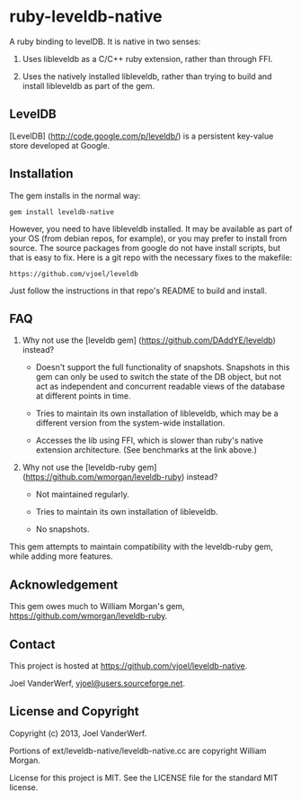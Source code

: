 ruby-leveldb-native
===================

A ruby binding to levelDB. It is native in two senses:

1. Uses libleveldb as a C/C++ ruby extension, rather than through FFI.

2. Uses the natively installed libleveldb, rather than trying to build and install libleveldb as part of the gem.

LevelDB
-------

[LevelDB] (http://code.google.com/p/leveldb/) is a persistent key-value store developed at Google.

Installation
------------

The gem installs in the normal way:

    gem install leveldb-native

However, you need to have libleveldb installed. It may be available as part of your OS (from debian repos, for example), or you may prefer to install from source. The source packages from google do not have install scripts, but that is easy to fix. Here is a git repo with the necessary fixes to the makefile:

    https://github.com/vjoel/leveldb

Just follow the instructions in that repo's README to build and install.

FAQ
---

1.  Why not use the [leveldb gem] (https://github.com/DAddYE/leveldb) instead?

    * Doesn't support the full functionality of snapshots. Snapshots in this gem can only be used to switch the state of the DB object, but not act as independent and concurrent readable views of the database at different points in time.

    * Tries to maintain its own installation of libleveldb, which may be a different version from the system-wide installation.

    * Accesses the lib using FFI, which is slower than ruby's native extension architecture. (See benchmarks at the link above.)

2.  Why not use the [leveldb-ruby gem] (https://github.com/wmorgan/leveldb-ruby) instead?

    * Not maintained regularly.

    * Tries to maintain its own installation of libleveldb.

    * No snapshots.

This gem attempts to maintain compatibility with the leveldb-ruby gem, while adding more features.

Acknowledgement
---------------

This gem owes much to William Morgan's gem, https://github.com/wmorgan/leveldb-ruby.

Contact
-------

This project is hosted at https://github.com/vjoel/leveldb-native.

Joel VanderWerf, vjoel@users.sourceforge.net.

License and Copyright
---------------------

Copyright (c) 2013, Joel VanderWerf.

Portions of ext/leveldb-native/leveldb-native.cc are copyright William Morgan.

License for this project is MIT. See the LICENSE file for the standard MIT license.
